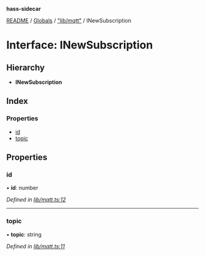 **hass-sidecar**

[README](../README.md) / [Globals](../globals.md) / ["lib/mqtt"](../modules/_lib_mqtt_.md) / INewSubscription

# Interface: INewSubscription

## Hierarchy

* **INewSubscription**

## Index

### Properties

* [id](_lib_mqtt_.inewsubscription.md#id)
* [topic](_lib_mqtt_.inewsubscription.md#topic)

## Properties

### id

•  **id**: number

*Defined in [lib/mqtt.ts:12](https://github.com/danitetus/hass-sidecar/blob/d952827/src/lib/mqtt.ts#L12)*

___

### topic

•  **topic**: string

*Defined in [lib/mqtt.ts:11](https://github.com/danitetus/hass-sidecar/blob/d952827/src/lib/mqtt.ts#L11)*
